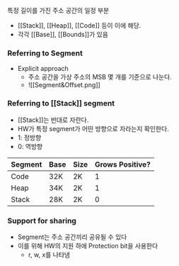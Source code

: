 특정 길이를 가진 주소 공간의 일정 부분
- [[Stack]], [[Heap]], [[Code]] 등이 이에 해당.
- 각각 [[Base]], [[Bounds]]가 있음

### Referring to Segment
- Explicit approach
	- 주소 공간을 가상 주소의 MSB 몇 개를 기준으로 나눈다.
	- ![[Segment&Offset.png]]

### Referring to [[Stack]] segment
- [[Stack]]는 반대로 자란다.
- HW가 특정 segment가 어떤 방향으로 자라는지 확인한다.
- 1: 정방향
- 0: 역방향

| Segment | Base | Size | Grows Positive? |
| --------- | ----- | ---- | ---------------- |
| Code | 32K | 2K | 1 |
| Heap | 34K | 2K | 1 |
| Stack | 28K | 2K | 0 |

### Support for sharing
- Segment는 주소 공간끼리 공유될 수 있다
- 이를 위해 HW의 지원 하에 Protection bit을 사용한다
    - r, w, x를 나타냄
